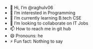 - 👋 Hi, I’m @raghulv06
- 👀 I’m interested in Programming
- 🌱 I’m currently learning B.tech CSE
- 💞️ I’m looking to collaborate on IT Jobs
- 📫 How to reach me in git hub 
- 😄 Pronouns: he
- ⚡ Fun fact: Nothing to say

<!---
raghulv06/raghulv06 is a ✨ special ✨ repository because its `README.md` (this file) appears on your GitHub profile.
You can click the Preview link to take a look at your changes.
--->

